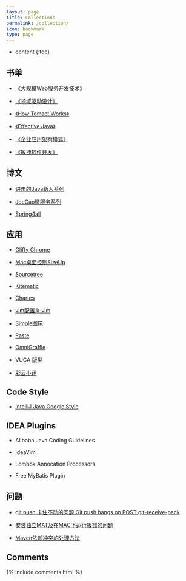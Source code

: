 ```yaml
---
layout: page
title: Collections
permalink: /collection/
icon: bookmark
type: page
---
```


* content
{:toc}





## 书单

* [《大规模Web服务开发技术》](https://book.douban.com/subject/6758780/)

* [《领域驱动设计》](https://book.douban.com/subject/26819666/)

* [《How Tomact Works》](https://book.douban.com/subject/1943128/)

* [《Effective Java》]()
  
* [《企业应用架构模式》](https://book.douban.com/subject/1230559/)

* [《敏捷软件开发》](https://book.douban.com/subject/1140457/)

## 博文

* [进击的Java新人系列](https://zhuanlan.zhihu.com/p/24393775?refer=hinus)

* [JoeCao微服务系列](https://github.com/JoeCao/JoeCao.github.io/issues/3)

* [Spring4all](http://www.spring4all.com/)

## 应用

* [Gliffy Chrome](https://chrome.google.com/webstore/detail/gliffy-diagrams/bhmicilclplefnflapjmnngmkkkkpfad/related?hl=zh-CN)

* [Mac桌面控制SizeUp](http://www.irradiatedsoftware.com/sizeup/)

* [Sourcetree](https://www.sourcetreeapp.com/)

* [Kitematic](https://kitematic.com/)

* [Charles](https://www.charlesproxy.com/)

* [vim配置 k-vim](https://github.com/wklken/k-vim)

* [Simple图床](https://sm.ms/)

* [Paste](https://pasteapp.me/)

* [OmniGraffle](http://www.pc6.com/mac/111747.html)

* VUCA 版型

* [彩云小译](https://chrome.google.com/webstore/detail/lingocloud-web-translatio/jmpepeebcbihafjjadogphmbgiffiajh)

## Code Style

* [IntelliJ Java Google Style](https://github.com/google/styleguide/blob/gh-pages/intellij-java-google-style.xml)

## IDEA Plugins

* Alibaba Java Coding Guidelines

* IdeaVim

* Lombok Annocation Processors

* Free MyBatis Plugin


## 问题

* [git push 卡住不动的问题 Git push hangs on POST git-receive-pack](https://stackoverflow.com/questions/10790232/hanging-at-post-git-receive-pack-chunked)

* [安装独立MAT及在MAC下运行报错的问题](https://mahl1990.iteye.com/blog/2410197)

* [Maven依赖冲突的处理方法](https://my.oschina.net/LucasZhu/blog/1556772)


## Comments

{% include comments.html %}
